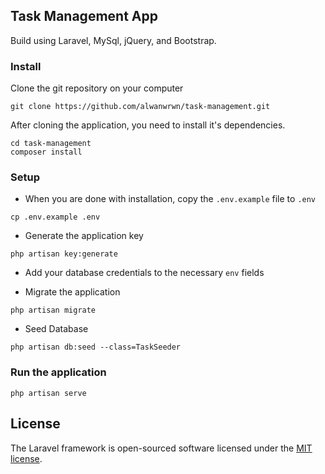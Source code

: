 ## Task Management App

Build using Laravel, MySql, jQuery, and Bootstrap.

### Install
Clone the git repository on your computer
```
git clone https://github.com/alwanwrwn/task-management.git
```

After cloning the application, you need to install it's dependencies. 
```
cd task-management
composer install
```

### Setup
- When you are done with installation, copy the `.env.example` file to `.env`
```
cp .env.example .env
```

- Generate the application key
```
php artisan key:generate
```

- Add your database credentials to the necessary `env` fields

- Migrate the application
```
php artisan migrate
```

- Seed Database
```
php artisan db:seed --class=TaskSeeder
```

### Run the application
```
php artisan serve
```

## License

The Laravel framework is open-sourced software licensed under the [MIT license](https://opensource.org/licenses/MIT).
